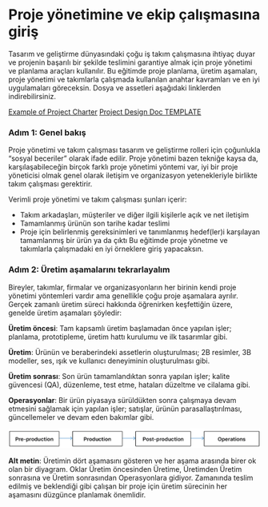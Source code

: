 # Proje yönetimine ve ekip çalışmasına giriş

Tasarım ve geliştirme dünyasındaki çoğu iş takım çalışmasına ihtiyaç duyar ve projenin başarılı bir şekilde teslimini garantiye almak için proje yönetimi ve planlama araçları kullanılır. Bu eğitimde proje planlama, üretim aşamaları, proje yönetimi ve takımlarla çalışmada kullanılan anahtar kavramları ve en iyi uygulamaları göreceksin.
Dosya ve assetleri aşağıdaki linklerden indirebilirsiniz.

[Example of Project Charter](https://drive.google.com/file/d/1qnN4cevA0W_M_FOcwn7p_bgs-aI7qIf9/view?usp=sharing)
[Project Design Doc TEMPLATE](https://drive.google.com/file/d/1I-YnkctscmdgW7O8X5UHvnpVbur7zJEy/view?usp=sharing)

### Adım 1: Genel bakış
Proje yönetimi ve takım çalışması tasarım ve geliştirme rolleri için çoğunlukla “sosyal beceriler” olarak ifade edilir. Proje yönetimi bazen tekniğe kaysa da, karşılaşabileceğin birçok farklı proje yönetimi yöntemi var, iyi bir proje yöneticisi olmak genel olarak iletişim ve organizasyon yetenekleriyle birlikte takım çalışması gerektirir.

Verimli proje yönetimi ve takım çalışması şunları içerir:
- Takım arkadaşları, müşteriler ve diğer ilgili kişilerle açık ve net iletişim
- Tamamlanmış ürünün son tarihe kadar teslimi
- Proje için belirlenmiş gereksinimleri ve tanımlanmış hedef(ler)i karşılayan tamamlanmış bir ürün ya da çıktı
Bu eğitimde proje yönetme ve takımlarla çalışmadaki en iyi örneklere giriş yapacaksın.

### Adım 2: Üretim aşamalarını tekrarlayalım
Bireyler, takımlar, firmalar ve organizasyonların her birinin kendi proje yönetimi yöntemleri vardır ama genellikle çoğu proje aşamalara ayrılır.
Gerçek zamanlı üretim süreci hakkında öğrenirken keşfettiğin üzere, genelde üretim aşamaları şöyledir:

**Üretim öncesi**: Tam kapsamlı üretim başlamadan önce yapılan işler; planlama, prototipleme, üretim hattı kurulumu ve ilk tasarımlar gibi.

**Üretim**: Ürünün ve beraberindeki assetlerin oluşturulması; 2B resimler, 3B modeller, ses, ışık ve kullanıcı deneyiminin oluşturulması gibi.

**Üretim sonrası**: Son ürün tamamlandıktan sonra yapılan işler; kalite güvencesi (QA), düzenleme, test etme, hataları düzeltme ve cilalama gibi.

**Operasyonlar**: Bir ürün piyasaya sürüldükten sonra çalışmaya devam etmesini sağlamak için yapılan işler; satışlar, ürünün parasallaştırılması, güncellemeler ve devam eden bakımlar gibi.

![figures](https://raw.githubusercontent.com/Kodluyoruz/taskforce/main/unity-junior-programmer/recap-phases-production/figures/CWC_A.3_image1.png)

**Alt metin**: Üretimin dört aşamasını gösteren ve her aşama arasında birer ok olan bir diyagram. Oklar Üretim öncesinden Üretime, Üretimden Üretim sonrasına ve Üretim sonrasından Operasyonlara gidiyor.
Zamanında teslim edilmiş ve beklendiği gibi çalışan bir proje için üretim sürecinin her aşamasını düzgünce planlamak önemlidir.
